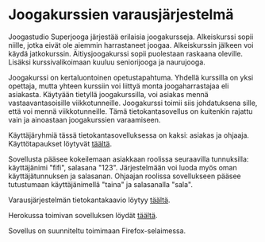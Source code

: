 # Joogakurssien varausjärjestelmä

Joogastudio Superjooga järjestää erilaisia joogakursseja. Alkeiskurssi sopii niille, jotka eivät ole aiemmin harrastaneet joogaa. Alkeiskurssin jälkeen voi käydä jatkokurssin. Äitiysjoogakurssi sopii puolestaan raskaana oleville. Lisäksi kurssivalikoimaan kuuluu seniorijooga ja naurujooga.

Joogakurssi on kertaluontoinen opetustapahtuma. Yhdellä kurssilla on yksi opettaja, mutta yhteen kurssiin voi liittyä monta joogaharrastajaa eli asiakasta. Käytyään tietyllä joogakurssilla, voi asiakas mennä vastaavantasoisille viikkotunneille. Joogakurssi toimii siis johdatuksena sille, että voi mennä viikkotunneille. Tämä tietokantasovellus on kuitenkin rajattu vain ja ainoastaan joogakurssien varaamiseen.

Käyttäjäryhmiä tässä tietokantasovelluksessa on kaksi: asiakas ja ohjaaja. Käyttötapaukset löytyvät [täältä](https://github.com/tsalohei/joogakurssi/blob/master/documentation/kayttotapaukset.md).

Sovellusta pääsee kokeilemaan asiakkaan roolissa seuraavilla tunnuksilla: käyttäjänimi "fifi", salasana "123". Järjestelmään voi luoda myös oman käyttäjätunnuksen ja salasanan. Ohjaajan roolissa sovellukseen pääsee tutustumaan käyttäjänimellä "taina" ja salasanalla "sala".

Varausjärjestelmän tietokantakaavio löytyy [täältä](https://github.com/tsalohei/joogakurssi/blob/master/documentation/tietokantakaavio2509.jpg). 

Herokussa toimivan sovelluksen löydät [täältä](https://tsalohei-joogakurssi.herokuapp.com/).

Sovellus on suunniteltu toimimaan Firefox-selaimessa. 
